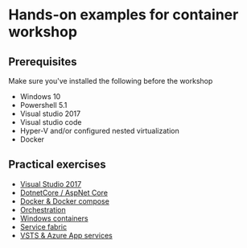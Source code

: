 # Hands-on examples for container workshop
## Prerequisites

Make sure you've installed the following before the workshop
 - Windows 10
 - Powershell 5.1
 - Visual studio 2017
 - Visual studio code
 - Hyper-V and/or configured nested virtualization
 - Docker

 
## Practical exercises

- <a href="1-vs2017.md">Visual Studio 2017</a>   
- <a href="2-dotnetcore.md">DotnetCore / AspNet Core</a>
- <a href="3-dockerncompose.md">Docker & Docker compose</a>
- <a href="4-orchestration.md">Orchestration</a>
- <a href="5-windows-containers.md">Windows containers</a>
- <a href="6-service-fabric.md">Service fabric</a>
- <a hreF="7-azure-deployments.md">VSTS & Azure App services</a>
